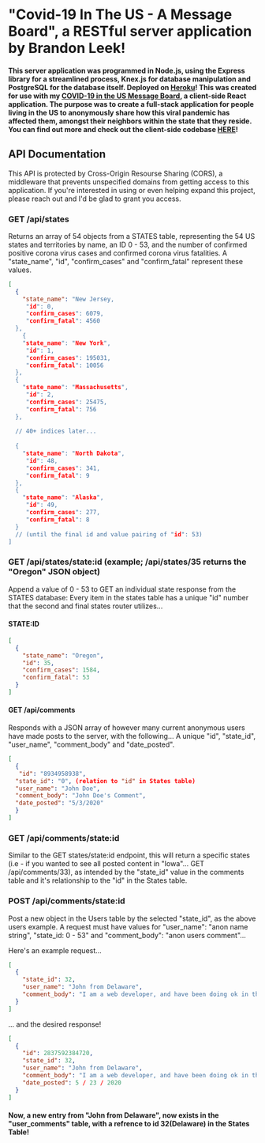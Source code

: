 # "Covid-19 In The US - A Message Board", a RESTful server application by Brandon Leek!

#### This server application was programmed in Node.js, using the Express library for a streamlined process, Knex.js for database manipulation and PostgreSQL for the database itself. Deployed on [Heroku](https://stark-garden-39238.herokuapp.com/)! This was created for use with my [COVID-19 in the US Message Board](https://corona-message-board-us.now.sh/), a client-side React application. The purpose was to create a full-stack application for people living in the US to anonymously share how this viral pandemic has affected them, amongst their neighbors within the state that they reside. You can find out more and check out the client-side codebase [HERE](https://github.com/thinkful-ei-macaw/covid-19-client-bleek)!

## API Documentation

This API is protected by Cross-Origin Resourse Sharing (CORS), a middleware that prevents unspecified domains from getting access to this application. If you're interested in using or even helping expand this project, please reach out and I'd be glad to grant you access.

### GET /api/states

Returns an array of 54 objects from a STATES table, representing the 54 US states and territories by name, an ID 0 - 53, and the number of confirmed positive corona virus cases and confirmed corona virus fatalities. A "state_name", "id", "confirm_cases" and "confirm_fatal" represent these values.

```json
[
  {
    "state_name": "New Jersey,
     "id": 0,
     "confirm_cases": 6079,
     "confirm_fatal": 4560
  },
    {
    "state_name": "New York",
     "id": 1,
     "confirm_cases": 195031,
     "confirm_fatal": 10056
  },
  {
    "state_name": "Massachusetts",
     "id": 2,
     "confirm_cases": 25475,
     "confirm_fatal": 756
  },
  
  // 40+ indices later...
  
  {
    "state_name": "North Dakota",
     "id": 48,
     "confirm_cases": 341,
     "confirm_fatal": 9
  },
  {
    "state_name": "Alaska",
     "id": 49,
     "confirm_cases": 277,
     "confirm_fatal": 8
  }
  // (until the final id and value pairing of "id": 53)
]
```

### GET /api/states/state:id (example; /api/states/35 returns the "Oregon" JSON object)

Append a value of 0 - 53 to GET an individual state response from the STATES database: Every item in the states table has a unique "id" number that the second and final states router utilizes...

#### STATE:ID

```json
[
  {
    "state_name": "Oregon",
    "id": 35,
    "confirm_cases": 1584,
    "confirm_fatal": 53
  }
]
```

#### GET /api/comments

Responds with a JSON array of however many current anonymous users have made posts to the server, with the following...
A unique "id", "state_id", "user_name", "comment_body" and "date_posted".

```json
[
  {
   "id": "8934958938",
  "state_id": "0", (relation to "id" in States table)
  "user_name": "John Doe",
  "comment_body": "John Doe's Comment",
  "date_posted": "5/3/2020"
  }
]
```

### GET /api/comments/state:id

Similar to the GET states/state:id endpoint, this will return a specific states (i.e - if you wanted to see all posted content in "Iowa"... GET /api/comments/33), as intended by the "state_id" value in the comments table and it's relationship to the "id" in the States table.

### POST /api/comments/state:id

Post a new object in the Users table by the selected "state_id", as the above users example. A request must have values for "user_name": "anon name string", "state_id: 0 - 53" and "comment_body": "anon users comment"...

Here's an example request...

```json
[
  {
    "state_id": 32,
    "user_name": "John from Delaware",
    "comment_body": "I am a web developer, and have been doing ok in the pandemic!"
  }
]
```

... and the desired response!

```json
[
  {
    "id": 2837592384720,
    "state_id": 32,
    "user_name": "John from Delaware",
    "comment_body": "I am a web developer, and have been doing ok in the pandemic!",
    "date_posted": 5 / 23 / 2020
  }
]
```

#### Now, a new entry from "John from Delaware", now exists in the "user_comments" table, with a refrence to id 32(Delaware) in the States Table!
